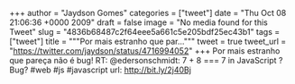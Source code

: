
+++
author = "Jaydson Gomes"
categories = ["tweet"]
date = "Thu Oct 08 21:06:36 +0000 2009"
draft = false
image = "No media found for this Tweet"
slug = "4836b68487c2f64eee5a661c5e205bdf25ec43b1"
tags = ["tweet"]
title = """Por mais estranho que par..."""
tweet = true
tweet_url = "https://twitter.com/jaydson/status/4716994052"
+++
Por mais estranho que pareça não é bug! RT: @edersonschmidt: 7 + 8 === 7 in JavaScript ? Bug? #web #js #javascript url: http://bit.ly/2j40Bj
